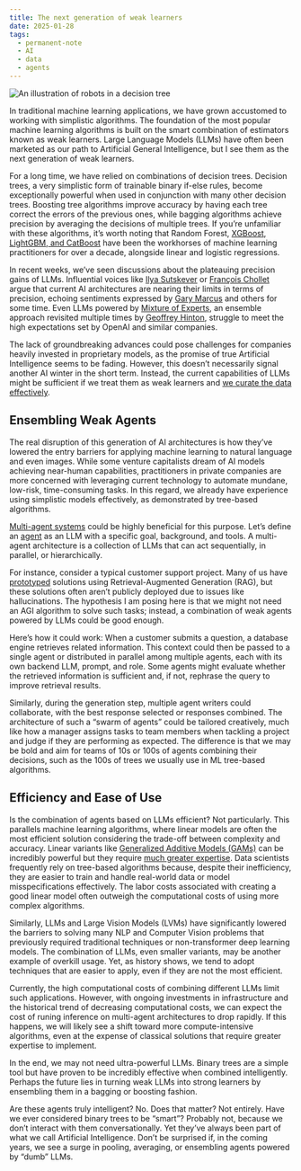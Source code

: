 ```yaml
---
title: The next generation of weak learners
date: 2025-01-28
tags:
  - permanent-note
  - AI
  - data
  - agents
---
```

![An illustration of robots in a decision tree](notes/attachments/robots_weak_learners.webp)

In traditional machine learning applications, we have grown accustomed to working with simplistic algorithms. The foundation of the most popular machine learning algorithms is built on the smart combination of estimators known as weak learners. Large Language Models (LLMs) have often been marketed as our path to Artificial General Intelligence, but I see them as the next generation of weak learners.

For a long time, we have relied on combinations of decision trees. Decision trees, a very simplistic form of trainable binary if-else rules, become exceptionally powerful when used in conjunction with many other decision trees. Boosting tree algorithms improve accuracy by having each tree correct the errors of the previous ones, while bagging algorithms achieve precision by averaging the decisions of multiple trees. If you’re unfamiliar with these algorithms, it’s worth noting that Random Forest, [XGBoost, LightGBM, and CatBoost](https://neptune.ai/blog/when-to-choose-catboost-over-xgboost-or-lightgbm) have been the workhorses of machine learning practitioners for over a decade, alongside linear and logistic regressions.

In recent weeks, we’ve seen discussions about the plateauing precision gains of LLMs. Influential voices like [Ilya Sutskever](https://www.theneurondaily.com/p/friday) or [François Chollet](https://futuresin.substack.com/p/francois-chollet-new-startup-ndea) argue that current AI architectures are nearing their limits in terms of precision, echoing sentiments expressed by [Gary Marcus](https://garymarcus.substack.com/p/agi-versus-broad-shallow-intelligence) and others for some time. Even LLMs powered by [Mixture of Experts](https://www.tensorops.ai/post/what-is-mixture-of-experts-llm), an ensemble approach revisited multiple times by [Geoffrey Hinton](https://www.upp-technology.com/blogs/the-history-of-mixture-of-experts/), struggle to meet the high expectations set by OpenAI and similar companies.

The lack of groundbreaking advances could pose challenges for companies heavily invested in proprietary models, as the promise of true Artificial Intelligence seems to be fading. However, this doesn’t necessarily signal another AI winter in the short term. Instead, the current capabilities of LLMs might be sufficient if we treat them as weak learners and [we curate the data effectively](notes/The%20Rise%20of%20the%20Dataset%20Engineer.md).

## Ensembling Weak Agents

The real disruption of this generation of AI architectures is how they’ve lowered the entry barriers for applying machine learning to natural language and even images. While some venture capitalists dream of AI models achieving near-human capabilities, practitioners in private companies are more concerned with leveraging current technology to automate mundane, low-risk, time-consuming tasks. In this regard, we already have experience using simplistic models effectively, as demonstrated by tree-based algorithms.

[Multi-agent systems](literature-notes/Courses/Multi%20AI%20agent%20systems%20with%20CrewAI.md) could be highly beneficial for this purpose. Let’s define an [agent](notes/Agents%20explained.md) as an LLM with a specific goal, background, and tools. A multi-agent architecture is a collection of LLMs that can act sequentially, in parallel, or hierarchically.

For instance, consider a typical customer support project. Many of us have [prototyped](notes/Make'em%20talk%20with%20prototypes.md) solutions using Retrieval-Augmented Generation (RAG), but these solutions often aren’t publicly deployed due to issues like hallucinations. The hypothesis I am posing here is that we might not need an AGI algorithm to solve such tasks; instead, a combination of weak agents powered by LLMs could be good enough.

Here’s how it could work: When a customer submits a question, a database engine retrieves related information. This context could then be passed to a single agent or distributed in parallel among multiple agents, each with its own backend LLM, prompt, and role. Some agents might evaluate whether the retrieved information is sufficient and, if not, rephrase the query to improve retrieval results. 

Similarly, during the generation step, multiple agent writers could collaborate, with the best response selected or responses combined. The architecture of such a “swarm of agents” could be tailored creatively, much like how a manager assigns tasks to team members when tackling a project and judge if they are performing as expected. The difference is that we may be bold and aim for teams of 10s or 100s of agents combining their decisions, such as the 100s of trees we usually use in ML tree-based algorithms.

## Efficiency and Ease of Use

Is the combination of agents based on LLMs efficient? Not particularly. This parallels machine learning algorithms, where linear models are often the most efficient solution considering the trade-off between complexity and accuracy. Linear variants like [Generalized Additive Models (GAMs)](https://multithreaded.stitchfix.com/blog/2015/07/30/gam/)  can be incredibly powerful but they require [much greater expertise](notes/Understanding%20low%20level%20data%20science.md). Data scientists frequently rely on tree-based algorithms because, despite their inefficiency, they are easier to train and handle real-world data or model misspecifications effectively. The labor costs associated with creating a good linear model often outweigh the computational costs of using more complex algorithms.

Similarly, LLMs and Large Vision Models (LVMs) have significantly lowered the barriers to solving many NLP and Computer Vision problems that previously required traditional techniques or non-transformer deep learning models. The combination of LLMs, even smaller variants, may be another example of overkill usage. Yet, as history shows, we tend to adopt techniques that are easier to apply, even if they are not the most efficient.

Currently, the high computational costs of combining different LLMs limit such applications. However, with ongoing investments in infrastructure and the historical trend of decreasing computational costs, we can expect the cost of runing inference on multi-agent architectures to drop rapidly. If this happens, we will likely see a shift toward more compute-intensive algorithms, even at the expense of classical solutions that require greater expertise to implement.

In the end, we may not need ultra-powerful LLMs. Binary trees are a simple tool but have proven to be incredibly effective when combined intelligently. Perhaps the future lies in turning weak LLMs into strong learners by ensembling them in a bagging or boosting fashion.

Are these agents truly intelligent? No. Does that matter? Not entirely. Have we ever considered binary trees to be “smart”? Probably not, because we don’t interact with them conversationally. Yet they’ve always been part of what we call Artificial Intelligence. Don’t be surprised if, in the coming years, we see a surge in pooling, averaging, or ensembling agents powered by “dumb” LLMs.













